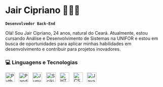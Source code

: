 # Jair Cipriano 👨🏽‍💻 

**`Desenvolvedor Back-End`**

Olá! Sou Jair Cipriano, 24 anos, natural do Ceará. Atualmente, estou cursando Análise e Desenvolvimento de Sistemas na UNIFOR e estou em busca de oportunidades para aplicar minhas habilidades em desenvolvimento e contribuir para projetos inovadores.


### 💻 Linguagens e Tecnologias
<img 
align="left" 
alt="Python" 
title="Python"
width="30px" 
style="padding-right: 10px;" 
src="https://cdn.jsdelivr.net/gh/devicons/devicon@latest/icons/python/python-original.svg" />

<img 
align="left" 
alt="Pandas"
title="Pandas" 
width="30px" 
style="padding-right: 10px;" 
src="https://cdn.jsdelivr.net/gh/devicons/devicon@latest/icons/pandas/pandas-original.svg" 
/>

<img 
 align="left" 
 alt="Jupyter"
 title="Jupyter"  
 width="30px" 
style="padding-right: 10px;" 
src="https://cdn.jsdelivr.net/gh/devicons/devicon@latest/icons/jupyter/jupyter-original-wordmark.svg" 
/>
<img 
align="left" 
alt="Scikit-learn"
title="Scikit-learn" 
width="30px" 
style="padding-right: 10px;" 
src="https://cdn.jsdelivr.net/gh/devicons/devicon@latest/icons/scikitlearn/scikitlearn-original.svg"
/>
<img 
align="left" 
 alt="HTML"
title="HTML" 
width="30px" 
style="padding-right: 10px;" 
src="https://cdn.jsdelivr.net/gh/devicons/devicon@latest/icons/html5/html5-original.svg" 
/>

<img 
 align="left" 
alt="CSS" 
title="CSS"
width="30px" 
style="padding-right: 10px;" 
src="https://cdn.jsdelivr.net/gh/devicons/devicon@latest/icons/css3/css3-original.svg" />

<img 
align="left" 
alt="JavaScript" 
title="JavaScript"
width="30px" 
style="padding-right: 10px;" 
src="https://cdn.jsdelivr.net/gh/devicons/devicon@latest/icons/javascript/javascript-original.svg" 
/>

<br/>
<br/>



